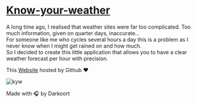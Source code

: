 # [Know-your-weather](https://arthurgrenier.github.io/Know-your-weather/index.html)

A long time ago, I realised that weather sites were far too complicated. Too much information, given on quarter days, inaccurate...  
For someone like me who cycles several hours a day this is a problem as I never know when I might get rained on and how much.  
So I decided to create this little application that allows you to have a clear weather forecast per hour with precision.  
  
This [Website](https://arthurgrenier.github.io/Know-your-weather/index.html) hosted by Github :heart: 

![kyw](https://user-images.githubusercontent.com/71335853/197992131-6278a270-9b84-4777-9982-92643cecf114.png)
  
Made with 🎧 by Darkoort
